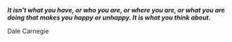 _**It isn't what you have, or who you are, or where you are, or what you are doing that makes you happy or unhappy. It is what you think about.**_

Dale Carnegie